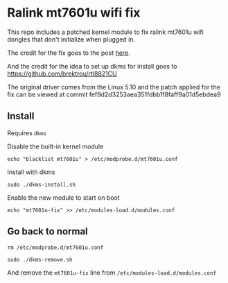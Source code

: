 # Ralink mt7601u wifi fix

This repo includes a patched kernel module to fix ralink mt7601u wifi dongles that don't initialize when plugged in.

The credit for the fix goes to the post [here](https://github.com/kuba-moo/mt7601u/issues/64#issuecomment-352250127).

And the credit for the idea to set up dkms for install goes to https://github.com/brektrou/rtl8821CU

The original driver comes from the Linux 5.10 and the patch applied for the fix can be viewed at commit fef9d2d3253aea351fdbb1f8faff9a01d5ebdea9

## Install

Requires `dkms`

Disable the built-in kernel module
```
echo "blacklist mt7601u" > /etc/modprobe.d/mt7601u.conf
```
Install with dkms
```
sudo ./dkms-install.sh
```

Enable the new module to start on boot
```
echo "mt7601u-fix" >> /etc/modules-load.d/modules.conf
```


## Go back to normal
```
rm /etc/modprobe.d/mt7601u.conf

sudo ./dkms-remove.sh
```
And remove the `mt7601u-fix` line from `/etc/modules-load.d/modules.conf`